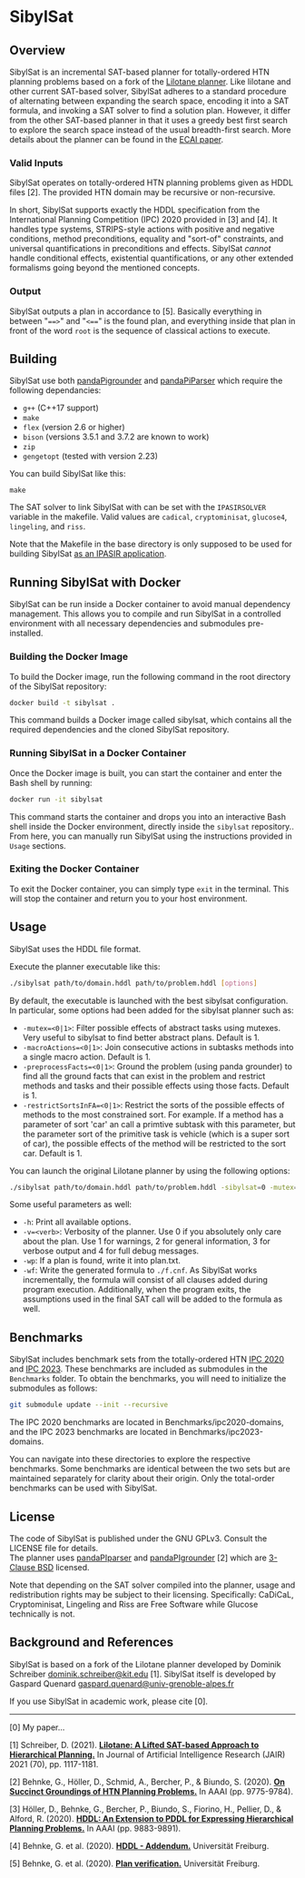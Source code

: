 # SibylSat

## Overview

SibylSat is an incremental SAT-based planner for totally-ordered HTN planning problems based on a fork of the [Lilotane planner](https://github.com/domschrei/lilotane). Like lilotane and other current SAT-based solver, SibylSat adheres to a standard procedure of alternating between expanding the search space, encoding it into a SAT formula, and invoking a SAT solver to find a solution plan. However, it differ from the other SAT-based planner in that it uses a greedy best first search to explore the search space instead of the usual breadth-first search. More details about the planner can be found in the [ECAI paper](insert_url_here).

### Valid Inputs

SibylSat operates on totally-ordered HTN planning problems given as HDDL files [2]. The provided HTN domain may be recursive or non-recursive.

In short, SibylSat supports exactly the HDDL specification from the International Planning Competition (IPC) 2020 provided in [3] and [4].
It handles type systems, STRIPS-style actions with positive and negative conditions, method preconditions, equality and "sort-of" constraints, and universal quantifications in preconditions and effects.
SibylSat _cannot_ handle conditional effects, existential quantifications, or any other extended formalisms going beyond the mentioned concepts.

### Output

SibylSat outputs a plan in accordance to [5]. Basically everything in between "`==>`" and "`<==`" is the found plan, and everything inside that plan in front of the word `root` is the sequence of classical actions to execute. 

## Building

SibylSat use both [pandaPigrounder](https://github.com/panda-planner-dev/pandaPIgrounder) and [pandaPiParser](https://github.com/panda-planner-dev/pandaPIparser) which require the following dependancies:
- `g++` (C++17 support)
- `make`
- `flex`  (version 2.6 or higher)
- `bison` (versions 3.5.1 and 3.7.2 are known to work)
- `zip`
- `gengetopt` (tested with version 2.23)


You can build SibylSat like this:

```
make
```

The SAT solver to link SibylSat with can be set with the `IPASIRSOLVER` variable in the makefile. Valid values are `cadical`, `cryptominisat`, `glucose4`, `lingeling`, and `riss`.

Note that the Makefile in the base directory is only supposed to be used for building SibylSat [as an IPASIR application](https://github.com/biotomas/ipasir).


## Running SibylSat with Docker

SibylSat can be run inside a Docker container to avoid manual dependency management. This allows you to compile and run SibylSat in a controlled environment with all necessary dependencies and submodules pre-installed.

### Building the Docker Image

To build the Docker image, run the following command in the root directory of the SibylSat repository:

```bash
docker build -t sibylsat .
```

This command builds a Docker image called sibylsat, which contains all the required dependencies and the cloned SibylSat repository.

### Running SibylSat in a Docker Container

Once the Docker image is built, you can start the container and enter the Bash shell by running:


```bash
docker run -it sibylsat
```

This command starts the container and drops you into an interactive Bash shell inside the Docker environment, directly inside the `sibylsat` repository.. From here, you can manually run SibylSat using the instructions provided in `Usage` sections.


### Exiting the Docker Container

To exit the Docker container, you can simply type `exit` in the terminal. This will stop the container and return you to your host environment.

## Usage

SibylSat uses the HDDL file format.

Execute the planner executable like this:
```bash
./sibylsat path/to/domain.hddl path/to/problem.hddl [options]
```

By default, the executable is launched with the best sibylsat configuration. In particular, some options had been added for the sibylsat planner such as:

* `-mutex=<0|1>`: Filter possible effects of abstract tasks using mutexes. Very useful to sibylsat to find better abstract plans. Default is 1.
* `-macroActions=<0|1>`: Join consecutive actions in subtasks methods into a single macro action. Default is 1.
* `-preprocessFacts=<0|1>`: Ground the problem (using panda grounder) to find all the ground facts that can exist in the problem and restrict methods and tasks and their possible effects using those facts. Default is 1.
* `-restrictSortsInFA=<0|1>`: Restrict the sorts of the possible effects of methods to the most constrained sort. For example. If a method has a parameter of sort 'car' an call a primtive subtask with this parameter, but the parameter sort of the primitive task is vehicle (which is a super sort of car), the possible effects of the method will be restricted to the sort car. Default is 1.


You can launch the original Lilotane planner by using the following options:


```bash
./sibylsat path/to/domain.hddl path/to/problem.hddl -sibylsat=0 -mutex=0 -macroActions=0 -preprocessFacts=0 -restrictSortsInFA=0
```


Some useful parameters as well:
* `-h`: Print all available options.
* `-v=<verb>`: Verbosity of the planner. Use 0 if you absolutely only care about the plan. Use 1 for warnings, 2 for general information, 3 for verbose output and 4 for full debug messages.
* `-wp`: If a plan is found, write it into plan.txt.
* `-wf`: Write the generated formula to `./f.cnf`. As SibylSat works incrementally, the formula will consist of all clauses added during program execution. Additionally, when the program exits, the assumptions used in the final SAT call will be added to the formula as well.



## Benchmarks

SibylSat includes benchmark sets from the totally-ordered HTN [IPC 2020](https://github.com/panda-planner-dev/ipc2020-domains) and [IPC 2023](https://github.com/ipc2023-htn/ipc2023-domains). These benchmarks are included as submodules in the `Benchmarks` folder. To obtain the benchmarks, you will need to initialize the submodules as follows:

```bash
git submodule update --init --recursive
```

The IPC 2020 benchmarks are located in Benchmarks/ipc2020-domains, and the IPC 2023 benchmarks are located in Benchmarks/ipc2023-domains.

You can navigate into these directories to explore the respective benchmarks. Some benchmarks are identical between the two sets but are maintained separately for clarity about their origin. Only the total-order benchmarks can be used with SibylSat.

## License

The code of SibylSat is published under the GNU GPLv3. Consult the LICENSE file for details.  
The planner uses [pandaPIparser](https://github.com/panda-planner-dev/pandaPIparser) and [pandaPIgrounder](https://github.com/panda-planner-dev/pandaPIgrounder) [2] which are [3-Clause BSD](https://opensource.org/license/bsd-3-clause) licensed.

Note that depending on the SAT solver compiled into the planner, usage and redistribution rights may be subject to their licensing.
Specifically: CaDiCaL, Cryptominisat, Lingeling and Riss are Free Software while Glucose technically is not.

## Background and References

SibylSat is based on a fork of the Lilotane planner developed by Dominik Schreiber <dominik.schreiber@kit.edu> [1]. SibylSat itself is developed by Gaspard Quenard <gaspard.quenard@univ-grenoble-alpes.fr>

If you use SibylSat in academic work, please cite [0].

---

[0] My paper...

[1] Schreiber, D. (2021). [**Lilotane: A Lifted SAT-based Approach to Hierarchical Planning.**](https://doi.org/10.1613/jair.1.12520) In Journal of Artificial Intelligence Research (JAIR) 2021 (70), pp. 1117-1181.

[2] Behnke, G., Höller, D., Schmid, A., Bercher, P., & Biundo, S. (2020). [**On Succinct Groundings of HTN Planning Problems.**](https://www.uni-ulm.de/fileadmin/website_uni_ulm/iui.inst.090/Publikationen/2020/AAAI-BehnkeG.1770.pdf) In AAAI (pp. 9775-9784).

[3] Höller, D., Behnke, G., Bercher, P., Biundo, S., Fiorino, H., Pellier, D., & Alford, R. (2020). [**HDDL: An Extension to PDDL for Expressing Hierarchical Planning Problems.**](https://www.uni-ulm.de/fileadmin/website_uni_ulm/iui.inst.090/Publikationen/2020/Hoeller2020HDDL.pdf) In AAAI (pp. 9883-9891).

[4] Behnke, G. et al. (2020). [**HDDL - Addendum.**](http://gki.informatik.uni-freiburg.de/competition/hddl.pdf) Universität Freiburg.

[5] Behnke, G. et al. (2020). [**Plan verification.**](http://gki.informatik.uni-freiburg.de/ipc2020/format.pdf) Universität Freiburg.
